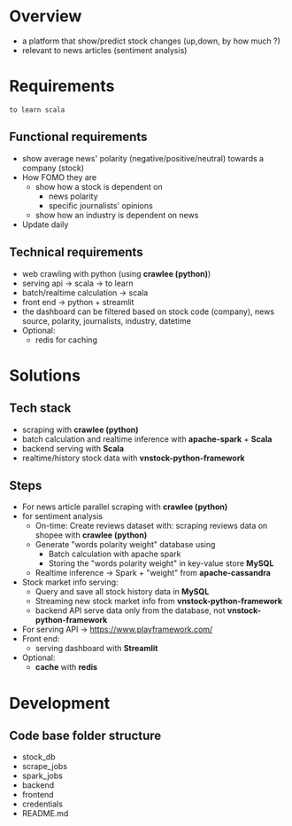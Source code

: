 # Overview
- a platform that show/predict stock changes (up,down, by how much ?)
- relevant to news articles (sentiment analysis)

# Requirements
	to learn scala
## Functional requirements
- show average news' polarity (negative/positive/neutral) towards a company (stock)
- How FOMO they are
	- show how a stock is dependent on
		- news polarity 
		- specific journalists' opinions
	- show how an industry is dependent on news
- Update daily
## Technical requirements
- web crawling with python (using **crawlee (python)**)
- serving api -> scala -> to learn
- batch/realtime calculation -> scala
- front end -> python + streamlit
- the dashboard can be filtered based on stock code (company), news source, polarity, journalists, industry, datetime
- Optional: 
    - redis for caching
# Solutions
## Tech stack
- scraping with **crawlee (python)**
- batch calculation and realtime inference with **apache-spark** + **Scala**
- backend serving with **Scala**
- realtime/history stock data with **vnstock-python-framework**
## Steps
- For news article parallel scraping with **crawlee (python)**
- for sentiment analysis 
	- On-time: Create reviews dataset with: scraping reviews data on shopee with **crawlee (python)**
	- Generate "words polarity weight" database using
		- Batch calculation with apache spark
		- Storing the "words polarity weight" in key-value store **MySQL**
	- Realtime inference -> Spark + "weight" from **apache-cassandra**
- Stock market info serving:
	- Query and save all stock history data in **MySQL**
	- Streaming new stock market info from **vnstock-python-framework**
	- backend API serve data only from the database, not **vnstock-python-framework** 
- For serving API -> https://www.playframework.com/
- Front end:
	- serving dashboard with **Streamlit**
- Optional: 
	- **cache** with **redis**
# Development
## Code base folder structure
- stock_db
- scrape_jobs
- spark_jobs
- backend
- frontend
- credentials
- README.md